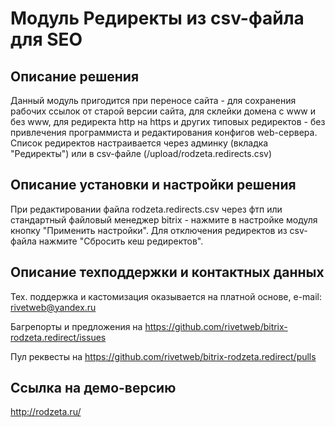 ﻿
# Модуль Редиректы из csv-файла для SEO

## Описание решения

Данный модуль пригодится при переносе сайта - для сохранения рабочих ссылок от старой версии сайта, для склейки домена с www и без www, для редиректа http на https и других типовых редиректов - без привлечения программиста и редактирования конфигов web-сервера. Список редиректов настраивается через админку (вкладка "Редиректы") или в csv-файле (/upload/rodzeta.redirects.csv)

## Описание установки и настройки решения

При редактировании файла rodzeta.redirects.csv через фтп или стандартный файловый менеджер bitrix - нажмите в настройке модуля кнопку "Применить настройки".
Для отключения редиректов из csv-файла нажмите "Сбросить кеш редиректов".

## Описание техподдержки и контактных данных

Тех. поддержка и кастомизация оказывается на платной основе, e-mail: rivetweb@yandex.ru

Багрепорты и предложения на https://github.com/rivetweb/bitrix-rodzeta.redirect/issues

Пул реквесты на https://github.com/rivetweb/bitrix-rodzeta.redirect/pulls

## Ссылка на демо-версию

http://rodzeta.ru/
